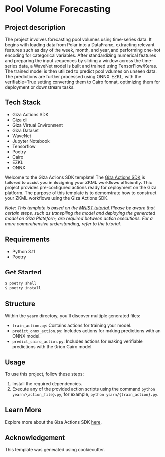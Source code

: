 # Pool Volume Forecasting

## Project description
The project involves forecasting pool volumes using time-series data. It begins with loading data from Polar into a DataFrame, extracting relevant features such as day of the week, month, and year, and performing one-hot encoding for categorical variables. After standardizing numerical features and preparing the input sequences by sliding a window across the time-series data, a WaveNet model is built and trained using TensorFlow/Keras. The trained model is then utilized to predict pool volumes on unseen data. The predictions are further processed using ONNX, EZKL, with the verifiable=True setting converting them to Cairo format, optimizing them for deployment or downstream tasks.

## Tech Stack
- Giza Actions SDK
- Giza cli
- Giza Virtual Environment
- Giza Dataset
- WaveNet
- Jupyter Notebook
- Tensorflow
- Poetry
- Cairo
- EZKL
- ONNX


Welcome to the Giza Actions SDK template! The [Giza Actions SDK](https://actions.gizatech.xyz/welcome/giza-actions-sdk) is tailored to assist you in designing your ZKML workflows efficiently. This project provides pre-configured actions ready for deployment on the Giza platform. The purpose of this template is to demonstrate how to construct your ZKML workflows using the Giza Actions SDK.

*Note: This template is based on the [MNIST tutorial](https://actions.gizatech.xyz/tutorials/build-a-verifiable-neural-network-with-giza-actions). Please be aware that certain steps, such as transpiling the model and deploying the generated model on Giza Plateform, are required between action executions. For a more comprehensive understanding, refer to the tutorial.*

## Requirements
- Python 3.11
- Poetry

## Get Started
```bash
$ poetry shell
$ poetry install
```

## Structure
Within the `yearn` directory, you'll discover multiple generated files:
- `train_action.py`: Contains actions for training your model.
- `predict_onnx_action.py`: Includes actions for making predictions with an ONNX model.
- `predict_cairo_action.py`: Includes actions for making verifiable predictions with the Orion Cairo model.

## Usage
To use this project, follow these steps:
1. Install the required dependencies.
2. Execute any of the provided action scripts using the command `python yearn/{action_file}.py`, for example, `python yearn/{train_action}.py`.

## Learn More
Explore more about the Giza Actions SDK [here](https://actions.gizatech.xyz/welcome/giza-actions-sdk).

## Acknowledgement
This template was generated using cookiecutter.

